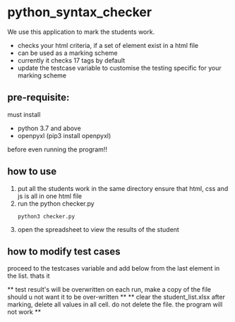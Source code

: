 # python_syntax_checker
We use this application to mark the students work.

- checks your html criteria, if a set of element exist in a html file
- can be used as a marking scheme
- currently it checks 17 tags by default
- update the testcase variable to customise the testing specific for your marking scheme

## pre-requisite:
must install
- python 3.7 and above
- openpyxl (pip3 install openpyxl)

before even running the program!!

## how to use


1. put all the students work in the same directory
ensure that html, css and js is all in one html file
2. run the python checker.py
   ```
   python3 checker.py
   ```
3. open the spreadsheet to view the results of the student

## how to modify test cases

proceed to the testcases variable and add below from the last element in the list.
thats it

** test result's will be overwritten on each run, make a copy of the file should u not want it to be over-written **
** clear the student_list.xlsx after marking, delete all values in all cell. do not delete the file. the program will not work **

